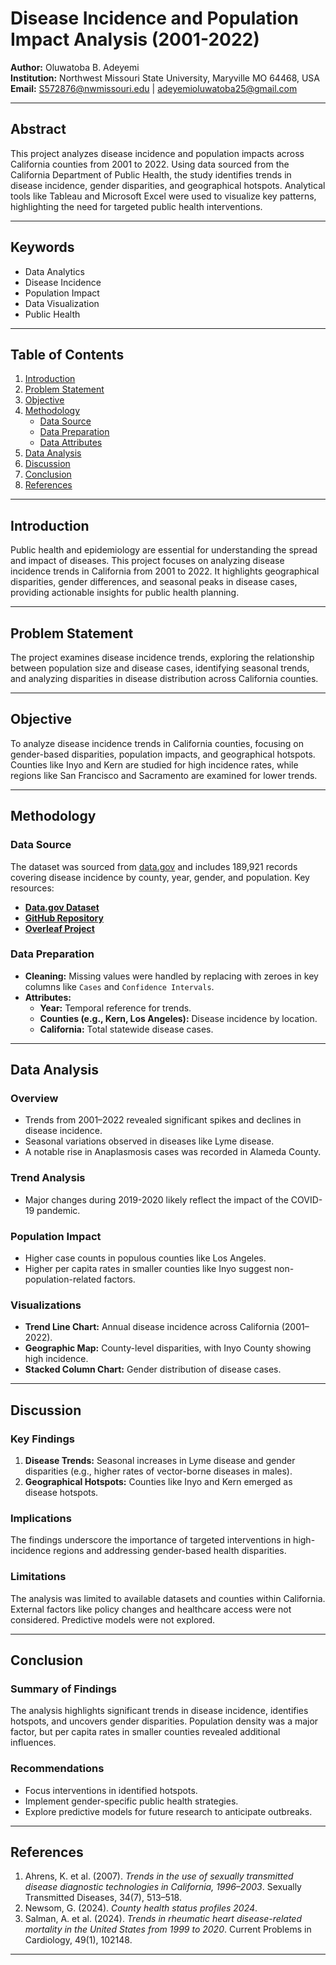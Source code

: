 # Disease Incidence and Population Impact Analysis (2001-2022)

**Author:** Oluwatoba B. Adeyemi  
**Institution:** Northwest Missouri State University, Maryville MO 64468, USA  
**Email:** [S572876@nwmissouri.edu](mailto:S572876@nwmissouri.edu) | [adeyemioluwatoba25@gmail.com](mailto:adeyemioluwatoba25@gmail.com)

---

## Abstract

This project analyzes disease incidence and population impacts across California counties from 2001 to 2022. Using data sourced from the California Department of Public Health, the study identifies trends in disease incidence, gender disparities, and geographical hotspots. Analytical tools like Tableau and Microsoft Excel were used to visualize key patterns, highlighting the need for targeted public health interventions.

---

## Keywords

- Data Analytics
- Disease Incidence
- Population Impact
- Data Visualization
- Public Health

---

## Table of Contents

1. [Introduction](#introduction)  
2. [Problem Statement](#problem-statement)  
3. [Objective](#objective)  
4. [Methodology](#methodology)  
    - [Data Source](#data-source)  
    - [Data Preparation](#data-preparation)  
    - [Data Attributes](#data-attributes)  
5. [Data Analysis](#data-analysis)  
6. [Discussion](#discussion)  
7. [Conclusion](#conclusion)  
8. [References](#references)

---

## Introduction

Public health and epidemiology are essential for understanding the spread and impact of diseases. This project focuses on analyzing disease incidence trends in California from 2001 to 2022. It highlights geographical disparities, gender differences, and seasonal peaks in disease cases, providing actionable insights for public health planning.

---

## Problem Statement

The project examines disease incidence trends, exploring the relationship between population size and disease cases, identifying seasonal trends, and analyzing disparities in disease distribution across California counties.

---

## Objective

To analyze disease incidence trends in California counties, focusing on gender-based disparities, population impacts, and geographical hotspots. Counties like Inyo and Kern are studied for high incidence rates, while regions like San Francisco and Sacramento are examined for lower trends.

---

## Methodology

### Data Source

The dataset was sourced from [data.gov](https://data.gov) and includes 189,921 records covering disease incidence by county, year, gender, and population. Key resources:
- **[Data.gov Dataset](https://catalog.data.gov/dataset/infectious-diseases-by-disease-county-year-and-sex-6e856)**
- **[GitHub Repository](https://github.com/Adeyemitoba/Disease-Incidence-Analysis-2001-2022)**
- **[Overleaf Project](https://www.overleaf.com/project/6716bc6ade42a8c3ebd0e744)**

### Data Preparation

- **Cleaning:** Missing values were handled by replacing with zeroes in key columns like `Cases` and `Confidence Intervals`.  
- **Attributes:**  
  - **Year:** Temporal reference for trends.  
  - **Counties (e.g., Kern, Los Angeles):** Disease incidence by location.  
  - **California:** Total statewide disease cases.  

---

## Data Analysis

### Overview

- Trends from 2001–2022 revealed significant spikes and declines in disease incidence.
- Seasonal variations observed in diseases like Lyme disease.
- A notable rise in Anaplasmosis cases was recorded in Alameda County.

### Trend Analysis

- Major changes during 2019-2020 likely reflect the impact of the COVID-19 pandemic.

### Population Impact

- Higher case counts in populous counties like Los Angeles.
- Higher per capita rates in smaller counties like Inyo suggest non-population-related factors.

### Visualizations

- **Trend Line Chart:** Annual disease incidence across California (2001–2022).  
- **Geographic Map:** County-level disparities, with Inyo County showing high incidence.  
- **Stacked Column Chart:** Gender distribution of disease cases.  

---

## Discussion

### Key Findings

1. **Disease Trends:** Seasonal increases in Lyme disease and gender disparities (e.g., higher rates of vector-borne diseases in males).  
2. **Geographical Hotspots:** Counties like Inyo and Kern emerged as disease hotspots.

### Implications

The findings underscore the importance of targeted interventions in high-incidence regions and addressing gender-based health disparities.

### Limitations

The analysis was limited to available datasets and counties within California. External factors like policy changes and healthcare access were not considered. Predictive models were not explored.

---

## Conclusion

### Summary of Findings

The analysis highlights significant trends in disease incidence, identifies hotspots, and uncovers gender disparities. Population density was a major factor, but per capita rates in smaller counties revealed additional influences.

### Recommendations

- Focus interventions in identified hotspots.  
- Implement gender-specific public health strategies.  
- Explore predictive models for future research to anticipate outbreaks.

---

## References

1. Ahrens, K. et al. (2007). *Trends in the use of sexually transmitted disease diagnostic technologies in California, 1996–2003*. Sexually Transmitted Diseases, 34(7), 513–518.  
2. Newsom, G. (2024). *County health status profiles 2024*.  
3. Salman, A. et al. (2024). *Trends in rheumatic heart disease-related mortality in the United States from 1999 to 2020*. Current Problems in Cardiology, 49(1), 102148.

---


